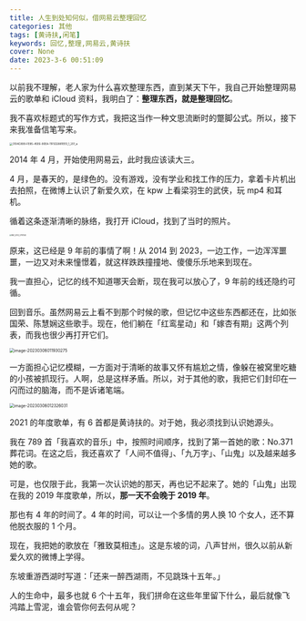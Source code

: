 ```yaml
---
title: 人生到处知何似，借网易云整理回忆
categories: 其他
tags: [黄诗扶,闲笔]
keywords: 回忆,整理,网易云,黄诗扶
cover: None
date: 2023-3-6 00:51:09
---
```


以前我不理解，老人家为什么喜欢整理东西，直到某天下午，我自己开始整理网易云的歌单和 iCloud 资料，我明白了：**整理东西，就是整理回忆**。



我不喜欢标题式的写作方式，我把这当作一种文思流断时的蹩脚公式。所以，接下来我准备信笔写来。



<img src="https://bk-5lian.oss-cn-shanghai.aliyuncs.com/20230306010151.jpeg" alt="3104C899-FE85-45E6-90EA-11F5D2881EE0_1_201_a" style="zoom:33%;" />



2014 年 4 月，开始使用网易云，此时我应该读大三。



4 月，是春天的，是绿色的。没有游戏，没有学业和找工作的压力，拿着卡片机出去拍照，在微博上认识了新爱久欢，在 kpw 上看梁羽生的武侠，玩 mp4 和耳机。



循着这条逐渐清晰的脉络，我打开 iCloud，找到了当时的照片。



<img src="https://bk-5lian.oss-cn-shanghai.aliyuncs.com/20230306010924.JPG" alt="IMG_2014_2797550" style="zoom:20%;" />



原来，这已经是 9 年前的事情了啊！从 2014 到 2023，一边工作，一边浑浑噩噩，一边又对未来憧憬着，就这样跌跌撞撞地、傻傻乐乐地来到现在。



我一直担心，记忆的线不知道哪天会断，现在我可以放心了，9 年前的线还隐约可循。



回到音乐。虽然网易云上看不到那个时候的歌，但记忆中这些东西都还在，比如张国荣、陈慧娴这些歌手。现在，他们躺在「红鸾星动」和「嫁杏有期」这两个列表，而我也很少再打开它们。



<img src="https://bk-5lian.oss-cn-shanghai.aliyuncs.com/20230306011930.png" alt="image-20230306011930275" style="zoom:50%;" />



一方面担心记忆模糊，一方面对于清晰的故事又怀有尴尬之情，像躲在被窝里吃糖的小孩被抓现行。人啊，总是这样矛盾。所以，对于其他的歌，我把它们封印在一闪而过的脑海，而不是诉诸笔端。



<img src="https://bk-5lian.oss-cn-shanghai.aliyuncs.com/20230306012326.png" alt="image-20230306012326031" style="zoom:50%;" />



2021 的年度歌单，有 6 首都是黄诗扶的。对于她，我必须找到认识她源头。



我在 789 首「我喜欢的音乐」中，按照时间顺序，找到了第一首她的歌：No.371 葬花词。在这之后，我还喜欢了「人间不值得」、「九万字」、「山鬼」以及越来越多她的歌。



可是，也仅限于此，我第一次认识她的那天，再也记不起来了。她的「山鬼」出现在我的 2019 年度歌单，所以，**那一天不会晚于 2019 年**。



那也有 4 年的时间了。4 年的时间，可以让一个多情的男人换 10 个女人，还不算他脱衣服的 1 个月。



现在，我把她的歌放在「雅致莫相违」。这是东坡的词，八声甘州，很久以前从新爱久欢的微博上学得。



东坡重游西湖时写道：「还来一醉西湖雨，不见跳珠十五年。」



人的生命中，最多也就 6 个十五年，我们拼命在这些年里留下什么，最后就像飞鸿踏上雪泥，谁会管你何去何从呢？
